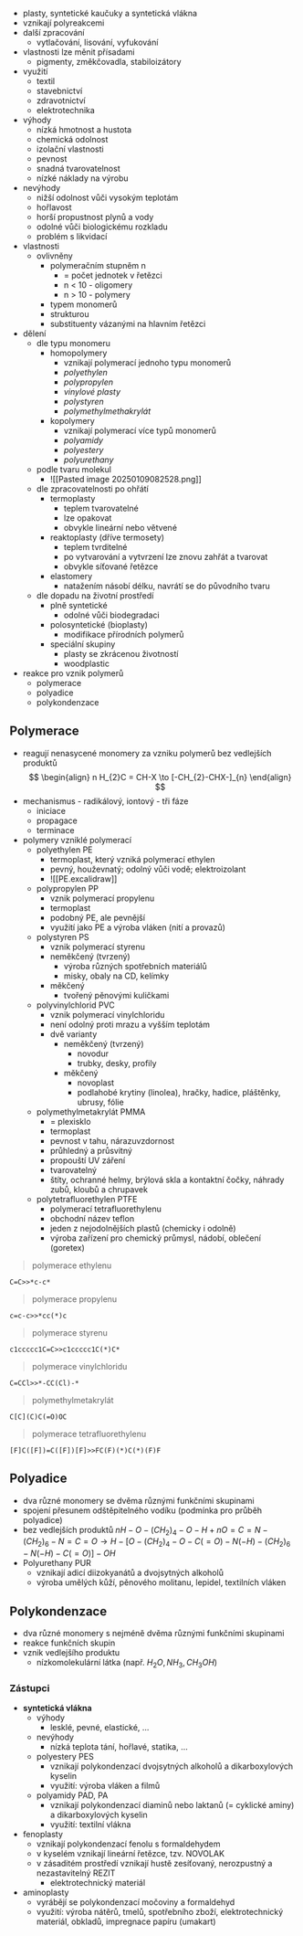 - plasty, syntetické kaučuky a syntetická vlákna
- vznikají polyreakcemi
- další zpracování
	- vytlačování, lisování, vyfukování
- vlastnosti lze měnit přísadami
	- pigmenty, změkčovadla, stabiloizátory
- využití
	- textil
	- stavebnictví
	- zdravotnictví
	- elektrotechnika
- výhody
	- nízká hmotnost a hustota
	- chemická odolnost
	- izolační vlastnosti
	- pevnost
	- snadná tvarovatelnost
	- nízké náklady na výrobu
- nevýhody
	- nižší odolnost vůči vysokým teplotám
	- hořlavost
	- horší propustnost plynů a vody
	- odolné vůči biologickému rozkladu
	- problém s likvidací
- vlastnosti
	- ovlivněny
		- polymeračním stupněm n
			- = počet jednotek v řetězci
			- n < 10 - oligomery
			- n > 10 - polymery
		- typem monomerů
		- strukturou
		- substituenty vázanými na hlavním řetězci
- dělení
	- dle typu monomeru
		- homopolymery
			- vznikají polymerací jednoho typu monomerů
			- *polyethylen*
			- *polypropylen*
			- *vinylové plasty*
			- *polystyren*
			- *polymethylmethakrylát*
		- kopolymery
			- vznikají polymerací více typů monomerů
			- *polyamidy*
			- *polyestery*
			- *polyurethany*
	- podle tvaru molekul
		- ![[Pasted image 20250109082528.png]]
	- dle zpracovatelnosti po ohřátí
		- termoplasty
			- teplem tvarovatelné
			- lze opakovat
			- obvykle lineární nebo větvené
		- reaktoplasty (dříve termosety)
			- teplem tvrditelné
			- po vytvarování a vytvrzení lze znovu zahřát a tvarovat
			- obvykle síťované řetězce
		- elastomery
			- natažením násobí délku, navrátí se do původního tvaru
	- dle dopadu na životní prostředí
		- plně syntetické
			- odolné vůči biodegradaci
		- polosyntetické (bioplasty)
			- modifikace přírodních polymerů
		- speciální skupiny
			- plasty se zkrácenou životností
			- woodplastic
- reakce pro vznik polymerů
	- polymerace
	- polyadice
	- polykondenzace
## Polymerace
- reagují nenasycené monomery za vzniku polymerů bez vedlejších produktů
$$
\begin{align}
n H_{2}C = CH-X \to [-CH_{2}-CHX-]_{n}
\end{align}
$$
- mechanismus - radikálový, iontový - tři fáze
	- iniciace
	- propagace
	- terminace
- polymery vzniklé polymerací
	- polyethylen PE
		- termoplast, který vzniká polymerací ethylen
		- pevný, houževnatý; odolný vůči vodě; elektroizolant
		- ![[PE.excalidraw]]
	- polypropylen PP
		- vznik polymerací propylenu
		- termoplast
		- podobný PE, ale pevnější
		- využití jako PE a výroba vláken (nití a provazů)
	- polystyren PS
		- vznik polymerací styrenu
		- neměkčený (tvrzený)
			- výroba různých spotřebních materiálů
			- misky, obaly na CD, kelímky
		- měkčený
			- tvořený pěnovými kuličkami
	- polyvinylchlorid PVC
		- vznik polymerací vinylchloridu
		- není odolný proti mrazu a vyšším teplotám
		- dvě varianty
			- neměkčený (tvrzený)
				- novodur
				- trubky, desky, profily
			- měkčený
				- novoplast
				- podlahobé krytiny (linolea), hračky, hadice, pláštěnky, ubrusy, fólie
	- polymethylmetakrylát PMMA
		- = plexisklo
		- termoplast
		- pevnost v tahu, nárazuvzdornost
		- průhledný a průsvitný
		- propouští UV záření
		- tvarovatelný
		- štíty, ochranné helmy, brýlová skla a kontaktní čočky, náhrady zubů, kloubů a chrupavek
	- polytetrafluorethylen PTFE
		- polymerací tetrafluorethylenu
		- obchodní název teflon
		- jeden z nejodolnějších plastů (chemicky i odolně)
		- výroba zařízení pro chemický průmysl, nádobí, oblečení (goretex)
>polymerace ethylenu
```smiles
C=C>>*c-c*
```
>polymerace propylenu
```smiles
c=c-c>>*cc(*)c
```
>polymerace styrenu
```smiles
c1ccccc1C=C>>c1ccccc1C(*)C*
```
> polymerace vinylchloridu
```smiles
C=CCl>>*-CC(Cl)-*
```
>polymethylmetakrylát
```smiles
C[C](C)C(=O)OC
```
>polymerace tetrafluorethylenu
```smiles
[F]C([F])=C([F])[F]>>FC(F)(*)C(*)(F)F
```
## Polyadice
- dva různé monomery se dvěma různými funkčními skupinami
- spojení přesunem odštěpitelného vodíku (podmínka pro průběh polyadice)
- bez vedlejších produktů
$nH-O-(CH_{2})_{4}-O-H + nO=C=N-(CH_{2})_{6}-N=C=O\to H-[O-(CH_{2})_{4}-O-C(=O)-N(-H)-(CH_{2})_{6}-N(-H)-C(=O)]-OH$
- Polyurethany PUR
	- vznikají adicí diizokyanátů a dvojsytných alkoholů
	- výroba umělých kůží, pěnového molitanu, lepidel, textilních vláken
## Polykondenzace
- dva různé monomery s nejméně dvěma různými funkčními skupinami
- reakce funkčních skupin
- vznik vedlejšího produktu
	- nízkomolekulární látka (např. $H_{2}O, NH_{3}, CH_{3}OH$)
### Zástupci
- **syntetická vlákna**
	- výhody
		- lesklé, pevné, elastické, …
	- nevýhody
		- nízká teplota tání, hořlavé, statika, …
	- polyestery PES
		- vznikají polykondenzací dvojsytných alkoholů a dikarboxylových kyselin
		- využití: výroba vláken a filmů
	- polyamidy PAD, PA
		- vznikají polykondenzací diaminů nebo laktanů (= cyklické aminy) a dikarboxylových kyselin
		- využití: textilní vlákna
- fenoplasty
	- vznikají polykondenzací fenolu s formaldehydem
	- v kyselém vznikají lineární řetězce, tzv. NOVOLAK
	- v zásaditém prostředí vznikají hustě zesíťovaný, nerozpustný a nezastavitelný REZIT
		- elektrotechnický materiál
- aminoplasty
	- vyrábějí se polykondenzací močoviny a formaldehyd
	- využití: výroba nátěrů, tmelů, spotřebního zboží, elektrotechnický materiál, obkladů, impregnace papíru (umakart)